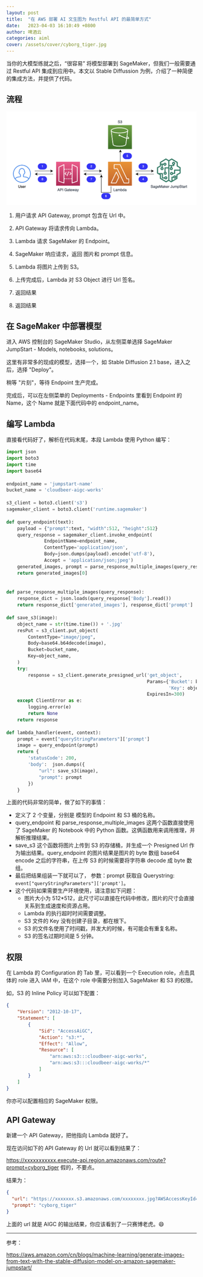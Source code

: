 ```yaml
---
layout: post
title:  "在 AWS 部署 AI 文生图为 Restful API 的最简单方式"
date:   2023-04-03 16:10:49 +0800
author: 啤酒云
categories: aiml
cover: /assets/cover/cyborg_tiger.jpg
---
```


当你的大模型练就之后，“很容易” 将模型部署到 SageMaker，但我们一般需要通过 Restful API 集成到应用中。本文以 Stable Diffussion 为例，介绍了一种简便的集成方法，并提供了代码。

## 流程

![SageMaker restful](/assets/posts/aiml/sagemaker-s3-restful.png)

1. 用户请求 API Gateway, prompt 包含在 Url 中。

2. API Gateway 将请求传向 Lambda。

3. Lambda 请求 SageMaker 的 Endpoint。

4. SageMaker 响应请求，返回 图片和 prompt 信息。

5. Lambda 将图片上传到 S3。

6. 上传完成后，Lambda 对 S3 Object 进行 Url 签名。

7. 返回结果

8. 返回结果

## 在 SageMaker 中部署模型

进入 AWS 控制台的 SageMaker Studio，从左侧菜单选择 SageMaker JumpStart - Models, notebooks, solutions。

这里有非常多的现成的模型，选择一个，如 Stable Diffusion 2.1 base，进入之后，选择 "Deploy"。

稍等 "片刻"，等待 Endpoint 生产完成。

完成后，可以在左侧菜单的 Deployments - Endpoints 里看到 Endpoint 的 Name，这个 Name 就是下面代码中的 endpoint_name。

## 编写 Lambda

直接看代码好了，解析在代码末尾，本段 Lambda 使用 Python 编写：

```python
import json
import boto3
import time
import base64

endpoint_name = 'jumpstart-name'
bucket_name = 'cloudbeer-aigc-works'

s3_client = boto3.client('s3')
sagemaker_client = boto3.client('runtime.sagemaker')

def query_endpoint(text):
    payload = {"prompt":text, "width":512, "height":512}
    query_response = sagemaker_client.invoke_endpoint(
              EndpointName=endpoint_name, 
              ContentType='application/json', 
              Body=json.dumps(payload).encode('utf-8'), 
              Accept = 'application/json;jpeg')
    generated_images, prompt = parse_response_multiple_images(query_response)
    return generated_images[0]


def parse_response_multiple_images(query_response):
    response_dict = json.loads(query_response['Body'].read())
    return response_dict['generated_images'], response_dict['prompt']

def save_s3(image):
    object_name = str(time.time()) + '.jpg'
    resPut = s3_client.put_object(
        ContentType="image/jpeg",
        Body=base64.b64decode(image),
        Bucket=bucket_name,
        Key=object_name,
    )
    try:
        response = s3_client.generate_presigned_url('get_object',
                                                    Params={'Bucket': bucket_name,
                                                            'Key': object_name},
                                                    ExpiresIn=300)
    except ClientError as e:
        logging.error(e)
        return None
    return response
    
def lambda_handler(event, context):
    prompt = event["queryStringParameters"]['prompt']
    image = query_endpoint(prompt)
    return {
        'statusCode': 200,
        'body':  json.dumps({
            "url": save_s3(image),
            "prompt": prompt
        })
    }

```

上面的代码非常的简单，做了如下的事情：

- 定义了 2 个变量，分别是 模型的 Endpoint 和 S3 桶的名称。
- query_endpoint 和 parse_response_multiple_images 这两个函数直接使用了 SageMaker 的 Notebook 中的 Python 函数。这俩函数用来调用推理，并解析推理结果。
- save_s3 这个函数将图片上传到 S3 的存储桶，并生成一个 Presigned Url 作为输出结果。query_endpoint 的图片结果是图片的 byte 数组 base64 encode 之后的字符串，在上传 S3 的时候需要将字符串 decode 成 byte 数组。
- 最后把结果组装一下就可以了， 参数：prompt 获取自 Querystring: `event["queryStringParameters"]['prompt']`。
- 这个代码如果需要生产环境使用，请注意如下问题：
  - 图片大小为 512*512，此尺寸可以直接在代码中修改，图片的尺寸会直接关系到生成速度和资源占用。
  - Lambda 的执行超时时间需要调整。
  - S3 文件的 Key 没有创建子目录，都在根下。
  - S3 的文件名使用了时间戳，并发大的时候，有可能会有重复名称。
  - S3 的签名过期时间是 5 分钟。

## 权限

在 Lambda 的 Configuration 的 Tab 里，可以看到一个 Execution role，点击具体的 role 进入 IAM 中，在这个 role 中需要分别加入 SageMaker 和 S3 的权限。

如，S3 的 Inline Policy 可以如下配置：

```json
{
    "Version": "2012-10-17",
    "Statement": [
        {
            "Sid": "AccessAiGC",
            "Action": "s3:*",
            "Effect": "Allow",
            "Resource": [
                "arn:aws:s3:::cloudbeer-aigc-works",
                "arn:aws:s3:::cloudbeer-aigc-works/*"
            ]
        }
    ]
}
```

你亦可以配置相应的 SageMaker 权限。

## API Gateway

新建一个 API Gateway，把他指向 Lambda 就好了。

现在访问如下的 API Gateway 的 Url 就可以看到结果了：

<https://xxxxxxxxxxx.execute-api.region.amazonaws.com/route?prompt=cyborg_tiger>  假的，不要点。

结果为：

```json
{
  "url": "https://xxxxxxx.s3.amazonaws.com/xxxxxxxx.jpg?AWSAccessKeyId=....",
  "prompt": "cyborg_tiger"
}
```

上面的 url 就是 AIGC 的输出结果，你应该看到了一只赛博老虎。😄

---

参考：

<https://aws.amazon.com/cn/blogs/machine-learning/generate-images-from-text-with-the-stable-diffusion-model-on-amazon-sagemaker-jumpstart/>
